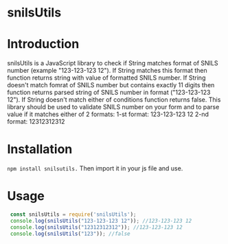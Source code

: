 # snilsUtils
# Introduction
 snilsUtils is a JavaScript library to check if String matches format of SNILS number (example "123-123-123 12"). If String matches this format then function returns string with value of formatted SNILS number.
 If String doesn't match fomrat of SNILS number but contains exactly 11 digits then function returns parsed string of SNILS number in format ("123-123-123 12").
 If String doesn't match either of conditions function returns false.
 This library should be used to validate SNILS number on your form and to parse value if it matches either of 2 formats:
    1-st format: 123-123-123 12
    2-nd format: 12312312312
# Installation
 `npm install snilsutils.`
 Then import it in your js file and use.
# Usage
```js
 const snilsUtils = require('snilsUtils');
 console.log(snilsUtils("123-123-123 12")); //123-123-123 12
 console.log(snilsUtils("12312312312")); //123-123-123 12
 console.log(snilsUtils("123")); //false
```

